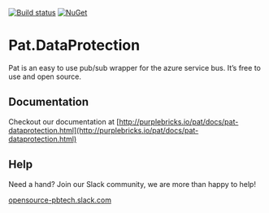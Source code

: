 [![Build status](https://ci.appveyor.com/api/projects/status/2df8y529t1sq75xf?svg=true)](https://ci.appveyor.com/project/ilivewithian/pat-dataprotection)
[![NuGet](https://img.shields.io/nuget/v/Pat.DataProtection.svg)](https://www.nuget.org/packages/Pat.DataProtection/)

# Pat.DataProtection

Pat is an easy to use pub/sub wrapper for the azure service bus. It’s free to use and open source.

## Documentation

Checkout our documentation at [http://purplebricks.io/pat/docs/pat-dataprotection.html](http://purplebricks.io/pat/docs/pat-dataprotection.html)

## Help

Need a hand? Join our Slack community, we are more than happy to help!

[opensource-pbtech.slack.com](https://join.slack.com/t/opensource-pbtech/shared_invite/enQtNDM0NzM2NjYwMzIyLTY1ZWIyODkxZmRhNjJiZjI2MTA5OGM2Nzk2MTIwMjI3YTJmNmIxMDZhM2RiOTM1YjQ0NDRjZDFiZDU4YmEwNjE)
